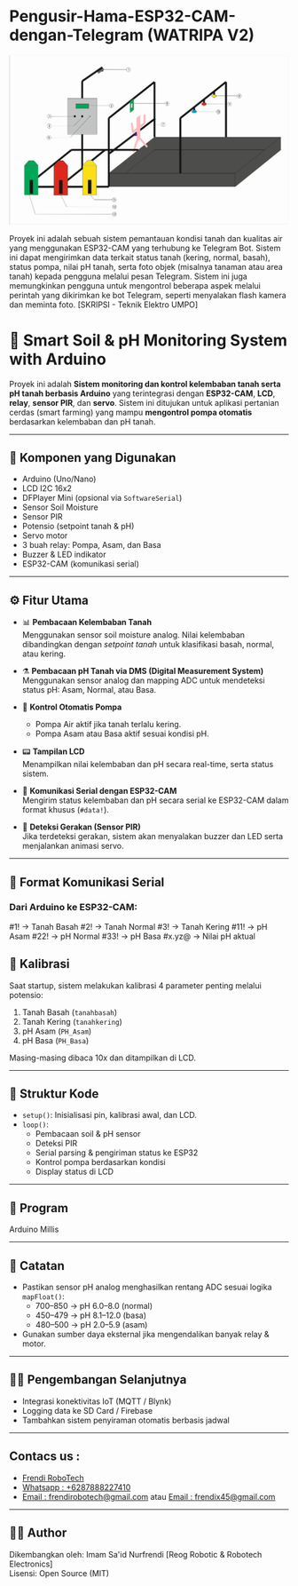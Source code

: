 # Pengusir-Hama-ESP32-CAM-dengan-Telegram (WATRIPA V2)

![alt text](https://github.com/Frendi-X/WATRIPA-V2/blob/main/Project.png?raw=true)

Proyek ini adalah sebuah sistem pemantauan kondisi tanah dan kualitas air yang menggunakan ESP32-CAM yang terhubung ke Telegram Bot. Sistem ini dapat mengirimkan data terkait status tanah (kering, normal, basah), status pompa, nilai pH tanah, serta foto objek (misalnya tanaman atau area tanah) kepada pengguna melalui pesan Telegram. Sistem ini juga memungkinkan pengguna untuk mengontrol beberapa aspek melalui perintah yang dikirimkan ke bot Telegram, seperti menyalakan flash kamera dan meminta foto. [SKRIPSI - Teknik Elektro UMPO]

# 🌱 Smart Soil & pH Monitoring System with Arduino

Proyek ini adalah **Sistem monitoring dan kontrol kelembaban tanah serta pH tanah berbasis Arduino** yang terintegrasi dengan **ESP32-CAM**, **LCD**, **relay**, **sensor PIR**, dan **servo**. Sistem ini ditujukan untuk aplikasi pertanian cerdas (smart farming) yang mampu **mengontrol pompa otomatis** berdasarkan kelembaban dan pH tanah.

---

## 🔧 Komponen yang Digunakan

- Arduino (Uno/Nano)
- LCD I2C 16x2
- DFPlayer Mini (opsional via `SoftwareSerial`)
- Sensor Soil Moisture
- Sensor PIR
- Potensio (setpoint tanah & pH)
- Servo motor
- 3 buah relay: Pompa, Asam, dan Basa
- Buzzer & LED indikator
- ESP32-CAM (komunikasi serial)

---

## ⚙️ Fitur Utama

- 📊 **Pembacaan Kelembaban Tanah**  
  Menggunakan sensor soil moisture analog. Nilai kelembaban dibandingkan dengan *setpoint tanah* untuk klasifikasi basah, normal, atau kering.

- ⚗️ **Pembacaan pH Tanah via DMS (Digital Measurement System)**  
  Menggunakan sensor analog dan mapping ADC untuk mendeteksi status pH: Asam, Normal, atau Basa.

- 🔁 **Kontrol Otomatis Pompa**  
  - Pompa Air aktif jika tanah terlalu kering.
  - Pompa Asam atau Basa aktif sesuai kondisi pH.

- 📟 **Tampilan LCD**  
  Menampilkan nilai kelembaban dan pH secara real-time, serta status sistem.

- 🧠 **Komunikasi Serial dengan ESP32-CAM**  
  Mengirim status kelembaban dan pH secara serial ke ESP32-CAM dalam format khusus (`#data!`).

- 🛑 **Deteksi Gerakan (Sensor PIR)**  
  Jika terdeteksi gerakan, sistem akan menyalakan buzzer dan LED serta menjalankan animasi servo.

---

## 📶 Format Komunikasi Serial
### Dari Arduino ke ESP32-CAM:
#1! → Tanah Basah
#2! → Tanah Normal
#3! → Tanah Kering
#11! → pH Asam
#22! → pH Normal
#33! → pH Basa
#x.yz@ → Nilai pH aktual

## 🧪 Kalibrasi

Saat startup, sistem melakukan kalibrasi 4 parameter penting melalui potensio:
1. Tanah Basah (`tanahbasah`)
2. Tanah Kering (`tanahkering`)
3. pH Asam (`PH_Asam`)
4. pH Basa (`PH_Basa`)

Masing-masing dibaca 10x dan ditampilkan di LCD.

---

## 📁 Struktur Kode

- `setup()`: Inisialisasi pin, kalibrasi awal, dan LCD.
- `loop()`:  
  - Pembacaan soil & pH sensor  
  - Deteksi PIR  
  - Serial parsing & pengiriman status ke ESP32  
  - Kontrol pompa berdasarkan kondisi  
  - Display status di LCD  

---

## 🔧 Program

Arduino Millis

---

## 📌 Catatan

- Pastikan sensor pH analog menghasilkan rentang ADC sesuai logika `mapFloat()`:
  - 700–850 → pH 6.0–8.0 (normal)
  - 450–479 → pH 8.1–12.0 (basa)
  - 480–500 → pH 2.0–5.9 (asam)
- Gunakan sumber daya eksternal jika mengendalikan banyak relay & motor.

---

## 👨‍🌾 Pengembangan Selanjutnya

- Integrasi konektivitas IoT (MQTT / Blynk)
- Logging data ke SD Card / Firebase
- Tambahkan sistem penyiraman otomatis berbasis jadwal

---

## Contacs us : 
* [Frendi RoboTech](https://www.instagram.com/frendi.co/)
* [Whatsapp : +6287888227410](https://wa.me/+6287888227410)
* [Email    : frendirobotech@gmail.com](https://mail.google.com/mail/u/0/?view=cm&tf=1&fs=1&to=frendirobotech@gmail.com) atau [Email    : frendix45@gmail.com](https://mail.google.com/mail/u/0/?view=cm&tf=1&fs=1&to=frendix45@gmail.com)

---

## 👨‍💻 Author
Dikembangkan oleh: Imam Sa'id Nurfrendi [Reog Robotic & Robotech Electronics]  
Lisensi: Open Source (MIT)




